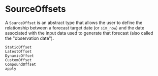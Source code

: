 # SourceOffsets

A `SourceOffset` is an abstract type that allows the user to define the relationship
between a forecast target date (or `sim_now`) and the date associated with the input data
used to generate that forecast (also called the "observation date").

```@docs
StaticOffset
LatestOffset
DynamicOffset
CustomOffset
CompoundOffset
apply
```
